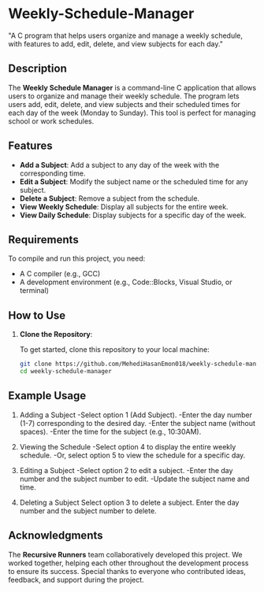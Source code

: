 # Weekly-Schedule-Manager
"A C program that helps users organize and manage a weekly schedule, with features to add, edit, delete, and view subjects for each day."

## Description
The **Weekly Schedule Manager** is a command-line C application that allows users to organize and manage their weekly schedule. The program lets users add, edit, delete, and view subjects and their scheduled times for each day of the week (Monday to Sunday). This tool is perfect for managing school or work schedules.

## Features
- **Add a Subject**: Add a subject to any day of the week with the corresponding time.
- **Edit a Subject**: Modify the subject name or the scheduled time for any subject.
- **Delete a Subject**: Remove a subject from the schedule.
- **View Weekly Schedule**: Display all subjects for the entire week.
- **View Daily Schedule**: Display subjects for a specific day of the week.

## Requirements
To compile and run this project, you need:
- A C compiler (e.g., GCC)
- A development environment (e.g., Code::Blocks, Visual Studio, or terminal)

## How to Use
1. **Clone the Repository**:

   To get started, clone this repository to your local machine:
   
   ```bash
   git clone https://github.com/MehediHasanEmon018/weekly-schedule-manager.git
   cd weekly-schedule-manager

## Example Usage
1. Adding a Subject
-Select option 1 (Add Subject).
-Enter the day number (1-7) corresponding to the desired day.
-Enter the subject name (without spaces).
-Enter the time for the subject (e.g., 10:30AM).

3. Viewing the Schedule
-Select option 4 to display the entire weekly schedule.
-Or, select option 5 to view the schedule for a specific day.

4. Editing a Subject
-Select option 2 to edit a subject.
-Enter the day number and the subject number to edit.
-Update the subject name and time.

4. Deleting a Subject
Select option 3 to delete a subject.
Enter the day number and the subject number to delete.

## Acknowledgments
The **Recursive Runners** team collaboratively developed this project. We worked together, helping each other throughout the development process to ensure its success. Special thanks to everyone who contributed ideas, feedback, and support during the project.


  
